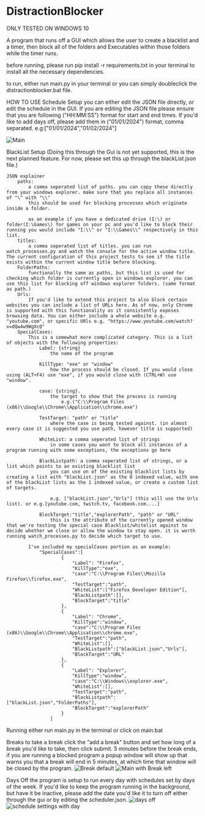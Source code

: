 # DistractionBlocker
ONLY TESTED ON WINDOWS 10

A program that runs off a GUI which allows the user to create a blacklist and a timer, then block all of the folders and Executables within those folders while the timer runs. 

before running, please run pip install -r requirements.txt in your terminal to install all the necessary dependencies.

to run, either run main.py in your terminal or you can simply doubleclick the distractionblocker.bat file. 

HOW TO USE
Schedule Setup
you can either edit the JSON file directly, or edit the schedule in the GUI. If you are editing the JSON file please ensure that you are following ("HH:MM:SS") format for start and end times. If you'd like to add days off, please add them in ("01/01/2024") format, comma separated. e.g:["01/01/2024","01/02/2024"]
    
![Main](https://github.com/Mdlugy/DistractionBlocker/assets/76677996/b1c4a6ea-e7bd-4613-a3e9-7fe36300179c)

BlackList Setup
(Doing this through the Gui is not yet supported, this is the next planned feature. For now, please set this up through the blackList.json file.)
    
    JSON explainer
        paths: 
            a comma seperated list of paths. you can copy these directly from your windows explorer. make sure that you replace all instances of "\" with "\\" 
            this should be used for blocking processes which originate inside a folder.
            
            as an example if you have a dedicated drive (I:\) or folder(I:\Games\) for games on your pc and you'd like to block their running you would include "I:\\" or "I:\\Games\\" respectively in this list. 
        titles: 
            a comma seperated list of titles. you can run watch_processes.py and watch the console for the active window title. The current configuration of this project tests to see if the title exists within the current window title before blocking.
        FolderPaths:
            functionally the same as paths, but this list is used for checking which folder is currently open in windows explorer. you can use this list for blocking off windows explorer folders. (same format as path.)
        Urls:
            If you'd like to extend this project to also block certain websites you can include a list of URLs here. As of now, only Chrome is supported with this functionality as it consistently exposes browsing data. You can either include a whole website e.g. "youtube.com", or specific URls e.g. "https://www.youtube.com/watch?v=dQw4w9WgXcQ" 
        SpecialCases:
            This is a somewhat more complicated category. This is a list of objects with the following properties:
                Label: {string}
                    the name of the program 
                    
                KillType: "exe" or "window"
                    how the process should be closed. If you would close using (ALT+F4) use "exe", if you would close with (CTRL+W) use "window".

                case: {string}.
                    the target to show that the process is running
                        e.g.("C:\\Program Files (x86)\\Google\\Chrome\\Application\\chrome.exe")
                    
                TestTarget: "path" or "title"
                    where the case is being tested against. (in almost every case it is suggested you use path, however title is supported)

                WhiteList: a comma seperated list of strings
                    in some cases you want to block all instances of a program running with some exceptions, the exceptions go here

                BlackListpath: a comma seperated list of strings, or a list which points to an existing blacklist list
                    you can use on of the existing blacklist lists by creating a list with "blackList.json" as the 0 indexed value, with one of the blackList lists as the 1 indexed value, or create a custom list of targets.
                        
                    e.g. ["blackList.json","Urls"] (this will use the Urls list). or e.g.[youtube.com, twitch.tv, facebook.com....]

                BlockTarget:"title","explorerPath", "path" or "URL"
                    this is the attribute of the currently opened window that we're testing the special case Blacklist/whitelist against to decide whether we close or allow the window to stay open. it is worth running watch_processes.py to decide which target to use. 

            I've included my specialCases portion as an example:
                "SpecialCases":[
                        {   
                            "Label": "Firefox",
                            "KillType":"exe",
                            "case":"C:\\Program Files\\Mozilla Firefox\\firefox.exe",
                            "TestTarget":"path",
                            "WhiteList":["Firefox Developer Edition"],
                            "BlackListpath":[],
                            "BlockTarget":"title"
                        },
                        {
                            "Label": "Chrome",
                            "KillType":"window",
                            "case":"C:\\Program Files (x86)\\Google\\Chrome\\Application\\chrome.exe",
                            "TestTarget":"path",
                            "WhiteList":[],
                            "BlackListpath":["blackList.json","Urls"],
                            "BlockTarget":"URL"
                        },
                        {   
                            "Label": "Explorer",
                            "KillType":"window",
                            "case":"C:\\Windows\\explorer.exe",
                            "WhiteList":[],
                            "TestTarget":"path",
                            "BlackListpath":["blackList.json","FolderPaths"],
                            "BlockTarget":"explorerPath"
                        }
                    ] 
Running
either run main.py in the terminal or click on main.bat

Breaks
to take a break click the "add a break" button and set how long of a break you'd like to take, then click submit. 5 minutes before the break ends, if you are running a blocked program a popup window will show up that warns you that a break will end in 5 minutes, at which time that window will be closed by the program. 
![Break default](https://github.com/Mdlugy/DistractionBlocker/assets/76677996/84f18d8e-03a9-4ac1-b9fd-ef28a6ca98e9)
![Main with Break left](https://github.com/Mdlugy/DistractionBlocker/assets/76677996/f9cf1dec-d7b0-4c22-8c82-29c3e082fa8c)


Days Off
the program is setup to run every day with schedules set by days of the week. If you'd like to keep the program running in the background, but have it be inactive, please add the date you'd like it to turn off either through the gui or by editing the scheduler.json. 
![days off](https://github.com/Mdlugy/DistractionBlocker/assets/76677996/69c60132-286f-46c8-859d-dc6ba9eb7173)
![schedule settings with day](https://github.com/Mdlugy/DistractionBlocker/assets/76677996/7630b5ab-12a5-4d64-b1ac-fbda551dd10a)

